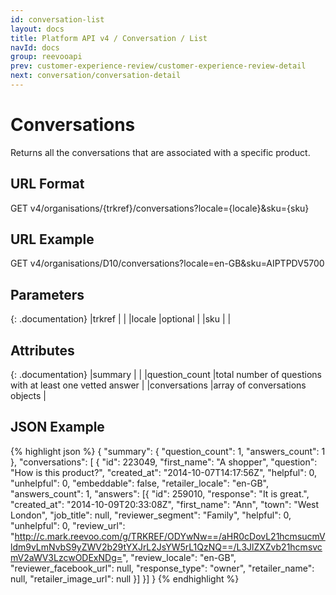 ```yaml
---
id: conversation-list
layout: docs
title: Platform API v4 / Conversation / List
navId: docs
group: reevooapi
prev: customer-experience-review/customer-experience-review-detail
next: conversation/conversation-detail
---
```


# Conversations

Returns all the conversations that are associated with a specific product.

## URL Format
GET v4/organisations/{trkref}/conversations?locale={locale}&sku={sku}

## URL Example
GET v4/organisations/D10/conversations?locale=en-GB&sku=AIPTPDV5700


## Parameters

{: .documentation}
|trkref     |         |
|locale     |optional |
|sku        |         |


## Attributes

{: .documentation}
|summary                                                 |                                                                |
|<span class="indent-1">question_count</span>            |total number of questions with at least one vetted answer       |
|conversations                                           |array of conversations objects                                  |

## JSON Example
{% highlight json %}
{
  "summary": {
    "question_count": 1,
    "answers_count": 1
  },
  "conversations": [
    {
    "id": 223049,
    "first_name": "A shopper",
    "question": "How is this product?",
    "created_at": "2014-10-07T14:17:56Z",
    "helpful": 0,
    "unhelpful": 0,
    "embeddable": false,
    "retailer_locale": "en-GB",
    "answers_count": 1,
    "answers": [{
      "id": 259010,
      "response": "It is great.",
      "created_at": "2014-10-09T20:33:08Z",
      "first_name": "Ann",
      "town": "West London",
      "job_title": null,
      "reviewer_segment": "Family",
      "helpful": 0,
      "unhelpful": 0,
      "review_url": "http://c.mark.reevoo.com/g/TRKREF/ODYwNw==/aHR0cDovL21hcmsucmVldm9vLmNvbS9yZWV2b29tYXJrL2JsYW5rL1QzNQ==/L3JlZXZvb21hcmsvcmV2aWV3LzcwODExNDg=",
      "review_locale": "en-GB",
      "reviewer_facebook_url": null,
      "response_type": "owner",
      "retailer_name": null,
      "retailer_image_url": null
    }]
  }]
}
{% endhighlight %}
